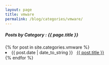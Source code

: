 ```yaml
---
layout: page
title: vmware
permalink: /blog/categories/vmware/
---
```


<h5> Posts by Category : {{ page.title }} </h5>

<div class="card">
{% for post in site.categories.vmware %}
 <li class="category-posts"><span>{{ post.date | date_to_string }}</span> &nbsp; <a href="{{ post.url }}">{{ post.title }}</a></li>
{% endfor %}
</div>